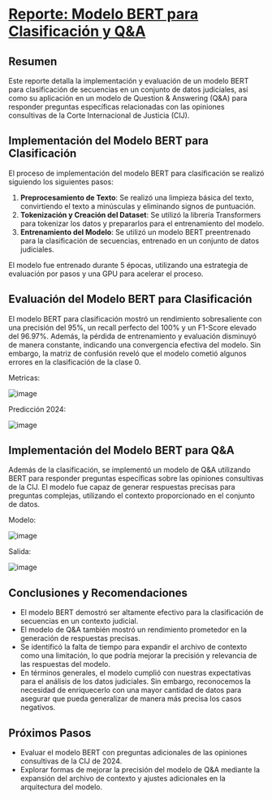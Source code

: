 # [Reporte: Modelo BERT para Clasificación y Q&A](https://github.com/pardo2410/ProyectoFinalBootcampBigData/blob/main/05%20-%20Modelado/Modelo%20NLP%20Votaciones%20Naciones%20Unidas.ipynb)

## Resumen
Este reporte detalla la implementación y evaluación de un modelo BERT para clasificación de secuencias en un conjunto de datos judiciales, así como su aplicación en un modelo de Question & Answering (Q&A) para responder preguntas específicas relacionadas con las opiniones consultivas de la Corte Internacional de Justicia (CIJ).

## Implementación del Modelo BERT para Clasificación
El proceso de implementación del modelo BERT para clasificación se realizó siguiendo los siguientes pasos:

1. **Preprocesamiento de Texto**: Se realizó una limpieza básica del texto, convirtiendo el texto a minúsculas y eliminando signos de puntuación.
2. **Tokenización y Creación del Dataset**: Se utilizó la librería Transformers para tokenizar los datos y prepararlos para el entrenamiento del modelo.
3. **Entrenamiento del Modelo**: Se utilizó un modelo BERT preentrenado para la clasificación de secuencias, entrenado en un conjunto de datos judiciales.

El modelo fue entrenado durante 5 épocas, utilizando una estrategia de evaluación por pasos y una GPU para acelerar el proceso.

## Evaluación del Modelo BERT para Clasificación
El modelo BERT para clasificación mostró un rendimiento sobresaliente con una precisión del 95%, un recall perfecto del 100% y un F1-Score elevado del 96.97%. Además, la pérdida de entrenamiento y evaluación disminuyó de manera constante, indicando una convergencia efectiva del modelo. Sin embargo, la matriz de confusión reveló que el modelo cometió algunos errores en la clasificación de la clase 0.

Metricas:

![image](https://github.com/pardo2410/ProyectoFinalBootcampBigData/assets/10873597/78845095-1796-4442-aa35-de8ed9fbf702)

Predicción 2024:

![image](https://github.com/pardo2410/ProyectoFinalBootcampBigData/assets/10873597/45c6b97b-6093-4512-82a6-1519a0d745f4)


## Implementación del Modelo BERT para Q&A
Además de la clasificación, se implementó un modelo de Q&A utilizando BERT para responder preguntas específicas sobre las opiniones consultivas de la CIJ. El modelo fue capaz de generar respuestas precisas para preguntas complejas, utilizando el contexto proporcionado en el conjunto de datos.

Modelo:

![image](https://github.com/pardo2410/ProyectoFinalBootcampBigData/assets/10873597/8e068c92-22ca-454f-9ea2-55e42058b5fd)

Salida:

![image](https://github.com/pardo2410/ProyectoFinalBootcampBigData/assets/10873597/fba2d620-0bcf-4b23-b6b5-d4ce7ed87f00)

## Conclusiones y Recomendaciones
- El modelo BERT demostró ser altamente efectivo para la clasificación de secuencias en un contexto judicial.
- El modelo de Q&A también mostró un rendimiento prometedor en la generación de respuestas precisas.
- Se identificó la falta de tiempo para expandir el archivo de contexto como una limitación, lo que podría mejorar la precisión y relevancia de las respuestas del modelo.
- En términos generales, el modelo cumplió con nuestras expectativas para el análisis de los datos judiciales. Sin embargo, reconocemos la necesidad de enriquecerlo con una mayor cantidad de datos para asegurar que pueda generalizar de manera más precisa los casos negativos.
  
## Próximos Pasos
- Evaluar el modelo BERT con preguntas adicionales de las opiniones consultivas de la CIJ de 2024.
- Explorar formas de mejorar la precisión del modelo de Q&A mediante la expansión del archivo de contexto y ajustes adicionales en la arquitectura del modelo.
